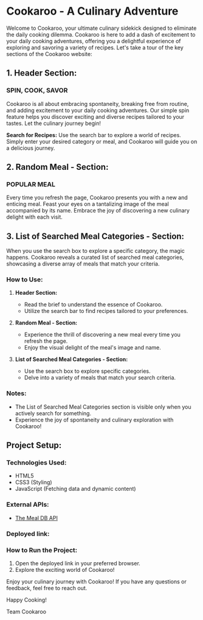 # Cookaroo - A Culinary Adventure

Welcome to Cookaroo, your ultimate culinary sidekick designed to eliminate the daily cooking dilemma. Cookaroo is here to add a dash of excitement to your daily cooking adventures, offering you a delightful experience of exploring and savoring a variety of recipes. Let's take a tour of the key sections of the Cookaroo website:

## 1. Header Section:

### SPIN, COOK, SAVOR
Cookaroo is all about embracing spontaneity, breaking free from routine, and adding excitement to your daily cooking adventures. Our simple spin feature helps you discover exciting and diverse recipes tailored to your tastes. Let the culinary journey begin!

**Search for Recipes:**
Use the search bar to explore a world of recipes. Simply enter your desired category or meal, and Cookaroo will guide you on a delicious journey.

## 2. Random Meal - Section:

### POPULAR MEAL
Every time you refresh the page, Cookaroo presents you with a new and enticing meal. Feast your eyes on a tantalizing image of the meal accompanied by its name. Embrace the joy of discovering a new culinary delight with each visit.

## 3. List of Searched Meal Categories - Section:

When you use the search box to explore a specific category, the magic happens. Cookaroo reveals a curated list of searched meal categories, showcasing a diverse array of meals that match your criteria.

### How to Use:

1. **Header Section:**
   - Read the brief to understand the essence of Cookaroo.
   - Utilize the search bar to find recipes tailored to your preferences.

2. **Random Meal - Section:**
   - Experience the thrill of discovering a new meal every time you refresh the page.
   - Enjoy the visual delight of the meal's image and name.

3. **List of Searched Meal Categories - Section:**
   - Use the search box to explore specific categories.
   - Delve into a variety of meals that match your search criteria.

### Notes:
- The List of Searched Meal Categories section is visible only when you actively search for something.
- Experience the joy of spontaneity and culinary exploration with Cookaroo!

## Project Setup:

### Technologies Used:
- HTML5
- CSS3 (Styling)
- JavaScript (Fetching data and dynamic content)

### External APIs:
- [The Meal DB API](https://www.themealdb.com/api.php)

### Deployed link:

### How to Run the Project:
1. Open the deployed link in your preferred browser.
3. Explore the exciting world of Cookaroo!

Enjoy your culinary journey with Cookaroo! If you have any questions or feedback, feel free to reach out.

Happy Cooking!

Team Cookaroo
